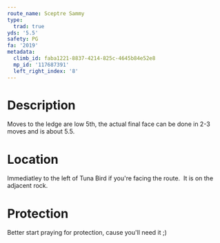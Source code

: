 ```yaml
---
route_name: Sceptre Sammy
type:
  trad: true
yds: '5.5'
safety: PG
fa: '2019'
metadata:
  climb_id: faba1221-8837-4214-825c-4645b84e52e8
  mp_id: '117687391'
  left_right_index: '8'
---
```

# Description
Moves to the ledge are low 5th, the actual final face can be done in 2-3 moves and is about 5.5.

# Location
Immediatley to the left of Tuna Bird if you're facing the route.  It is on the adjacent rock.

# Protection
Better start praying for protection, cause you'll need it ;)
